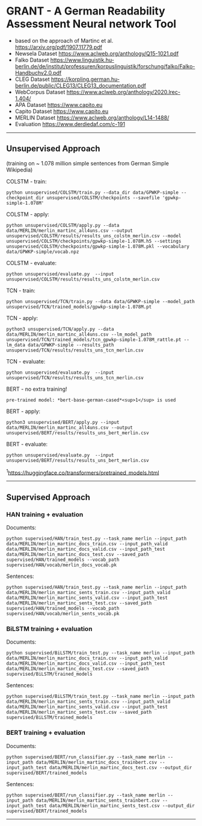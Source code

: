 # GRANT - A German Readability Assessment Neural network Tool

* based on the approach of Martinc et al. https://arxiv.org/pdf/1907.11779.pdf
* Newsela Dataset https://www.aclweb.org/anthology/Q15-1021.pdf
* Falko Dataset https://www.linguistik.hu-berlin.de/de/institut/professuren/korpuslinguistik/forschung/falko/Falko-Handbuchv2.0.pdf
* CLEG Dataset https://korpling.german.hu-berlin.de/public/CLEG13/CLEG13_documentation.pdf
* WebCorpus Dataset https://www.aclweb.org/anthology/2020.lrec-1.404/
* APA Dataset https://www.capito.eu
* Capito Dataset https://www.capito.eu
* MERLIN Dataset https://www.aclweb.org/anthology/L14-1488/
* Evaluation https://www.derdiedaf.com/c-191


----------------------------------------------------------------------------------------------

## Unsupervised Approach
(training on ~ 1.078 million simple sentences from German Simple Wikipedia)

COLSTM - train:

    python unsupervised/COLSTM/train.py --data_dir data/GPWKP-simple --checkpoint_dir unsupervised/COLSTM/checkpoints --savefile 'gpwkp-simple-1.078M'

COLSTM - apply:

    python unsupervised/COLSTM/apply.py --data data/MERLIN/merlin_martinc_all4uns.csv --output unsupervised/COLSTM/results/results_uns_colstm_merlin.csv --model unsupervised/COLSTM/checkpoints/gpwkp-simple-1.078M.h5 --settings unsupervised/COLSTM/checkpoints/gpwkp-simple-1.078M.pkl --vocabulary data/GPWKP-simple/vocab.npz

COLSTM - evaluate:

    python unsupervised/evaluate.py  --input unsupervised/COLSTM/results/results_uns_colstm_merlin.csv


TCN - train:

    python unsupervised/TCN/train.py --data data/GPWKP-simple --model_path unsupervised/TCN/trained_models/gpwkp-simple-1.078M.pt

TCN - apply:

    python3 unsupervised/TCN/apply.py --data data/MERLIN/merlin_martinc_all4uns.csv --lm_model_path unsupervised/TCN/trained_models/tcn_gpwkp-simple-1.078M_rattle.pt --lm_data data/GPWKP-simple --results_path unsupervised/TCN/results/results_uns_tcn_merlin.csv

TCN - evaluate:

    python unsupervised/evaluate.py  --input unsupervised/TCN/results/results_uns_tcn_merlin.csv


BERT - no extra training!

    pre-trained model: *bert-base-german-cased*<sup>1</sup> is used 

BERT - apply:

    python3 unsupervised/BERT/apply.py --input data/MERLIN/merlin_martinc_all4uns.csv --output unsupervised/BERT/results/results_uns_bert_merlin.csv 

BERT - evaluate:

    python unsupervised/evaluate.py  --input unsupervised/BERT/results/results_uns_bert_merlin.csv


<sup>1</sup>https://huggingface.co/transformers/pretrained_models.html

----------------------------------------------------------------------------------------------

## Supervised Approach

### HAN training + evaluation

Documents:

    python supervised/HAN/train_test.py --task_name merlin --input_path data/MERLIN/merlin_martinc_docs_train.csv --input_path_valid data/MERLIN/merlin_martinc_docs_valid.csv --input_path_test data/MERLIN/merlin_martinc_docs_test.csv --saved_path supervised/HAN/trained_models --vocab_path supervised/HAN/vocab/merlin_docs_vocab.pk

Sentences:

    python supervised/HAN/train_test.py --task_name merlin --input_path data/MERLIN/merlin_martinc_sents_train.csv --input_path_valid data/MERLIN/merlin_martinc_sents_valid.csv --input_path_test data/MERLIN/merlin_martinc_sents_test.csv --saved_path supervised/HAN/trained_models --vocab_path supervised/HAN/vocab/merlin_sents_vocab.pk


### BiLSTM training + evaluation

Documents:

    python supervised/BiLSTM/train_test.py --task_name merlin --input_path data/MERLIN/merlin_martinc_docs_train.csv --input_path_valid data/MERLIN/merlin_martinc_docs_valid.csv --input_path_test data/MERLIN/merlin_martinc_docs_test.csv --saved_path supervised/BiLSTM/trained_models

Sentences:

    python supervised/BiLSTM/train_test.py --task_name merlin --input_path data/MERLIN/merlin_martinc_sents_train.csv --input_path_valid data/MERLIN/merlin_martinc_sents_valid.csv --input_path_test data/MERLIN/merlin_martinc_sents_test.csv --saved_path supervised/BiLSTM/trained_models


### BERT training + evaluation

Documents:

    python supervised/BERT/run_classifier.py --task_name merlin --input_path data/MERLIN/merlin_martinc_docs_trainbert.csv --input_path_test data/MERLIN/merlin_martinc_docs_test.csv --output_dir supervised/BERT/trained_models

Sentences:

    python supervised/BERT/run_classifier.py --task_name merlin --input_path data/MERLIN/merlin_martinc_sents_trainbert.csv --input_path_test data/MERLIN/merlin_martinc_sents_test.csv --output_dir supervised/BERT/trained_models



---------------------------------------------------------------------------------------------------